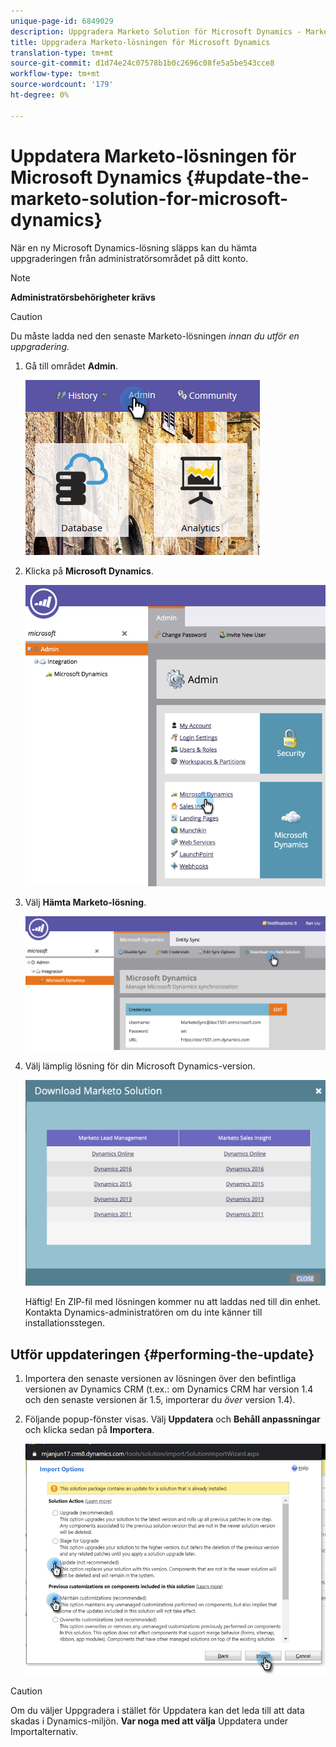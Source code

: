 ```yaml
---
unique-page-id: 6849029
description: Uppgradera Marketo Solution för Microsoft Dynamics - Marketo Docs - Produktdokumentation
title: Uppgradera Marketo-lösningen för Microsoft Dynamics
translation-type: tm+mt
source-git-commit: d1d74e24c07578b1b0c2696c08fe5a5be543cce8
workflow-type: tm+mt
source-wordcount: '179'
ht-degree: 0%

---
```



# Uppdatera Marketo-lösningen för Microsoft Dynamics {#update-the-marketo-solution-for-microsoft-dynamics}

När en ny Microsoft Dynamics-lösning släpps kan du hämta uppgraderingen från administratörsområdet på ditt konto.

>[!NOTE]
>
>**Administratörsbehörigheter krävs**

>[!CAUTION]
>
>Du måste ladda ned den senaste Marketo-lösningen _innan du utför en uppgradering._

1. Gå till området **Admin**.

   ![](assets/admin.png)

1. Klicka på **Microsoft Dynamics**.

   ![](assets/image2015-3-16-10-3a51-3a25.png)

1. Välj **Hämta Marketo-lösning**.

   ![](assets/image2015-3-16-10-3a52-3a1.png)

1. Välj lämplig lösning för din Microsoft Dynamics-version.

   ![](assets/msd-online.png)

   Häftig! En ZIP-fil med lösningen kommer nu att laddas ned till din enhet. Kontakta Dynamics-administratören om du inte känner till installationsstegen.

## Utför uppdateringen {#performing-the-update}

1. Importera den senaste versionen av lösningen över den befintliga versionen av Dynamics CRM (t.ex.: om Dynamics CRM har version 1.4 och den senaste versionen är 1.5, importerar du _över_ version 1.4).

1. Följande popup-fönster visas. Välj **Uppdatera** och **Behåll anpassningar** och klicka sedan på **Importera**.

   ![](assets/update-the-marketo-solution-for-microsoft-dynamics-5.png)

>[!CAUTION]
>
>Om du väljer Uppgradera i stället för Uppdatera kan det leda till att data skadas i Dynamics-miljön. **Var noga med att välja** Uppdatera under Importalternativ.
